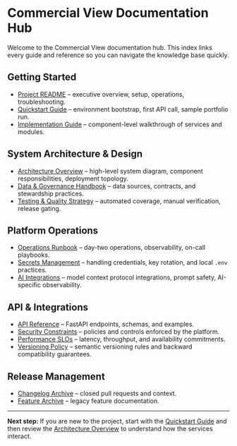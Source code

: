# Commercial View Documentation Hub

Welcome to the Commercial View documentation hub. This index links every guide and reference so you can navigate the knowledge base quickly.

## Getting Started

- [Project README](../README.md) – executive overview, setup, operations, troubleshooting.
- [Quickstart Guide](quickstart.md) – environment bootstrap, first API call, sample portfolio run.
- [Implementation Guide](implementation-guide.md) – component-level walkthrough of services and modules.

## System Architecture & Design

- [Architecture Overview](architecture-overview.md) – high-level system diagram, component responsibilities, deployment topology.
- [Data & Governance Handbook](data-governance.md) – data sources, contracts, and stewardship practices.
- [Testing & Quality Strategy](testing-and-quality.md) – automated coverage, manual verification, release gating.

## Platform Operations

- [Operations Runbook](operations-runbook.md) – day-two operations, observability, on-call playbooks.
- [Secrets Management](secrets-management.md) – handling credentials, key rotation, and local `.env` practices.
- [AI Integrations](ai-integrations.md) – model context protocol integrations, prompt safety, AI-specific observability.

## API & Integrations

- [API Reference](api-reference.md) – FastAPI endpoints, schemas, and examples.
- [Security Constraints](security_constraints.md) – policies and controls enforced by the platform.
- [Performance SLOs](performance_slos.md) – latency, throughput, and availability commitments.
- [Versioning Policy](versioning.md) – semantic versioning rules and backward compatibility guarantees.

## Release Management

- [Changelog Archive](CLOSED_PRS_ARCHIVE.md) – closed pull requests and context.
- [Feature Archive](PR2_FEATURES_ARCHIVE.md) – legacy feature documentation.

---

**Next step:** If you are new to the project, start with the [Quickstart Guide](quickstart.md) and then review the [Architecture Overview](architecture-overview.md) to understand how the services interact.

